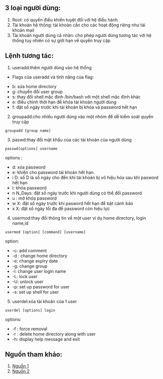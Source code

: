 ## 3 loại người dùng:
1. Root: có quyền điều khiển tuyệt đối với hệ điều hành
2. Tài khoản hệ thống: tài khoản cần cho các hoạt động riêng như tài khoản mail
3. Tài khoản người dùng cá nhân: cho phép người dùng tương tác với hệ thống tuy nhiên có sự giới hạn về quyền truy cập
## Lệnh tương tác:
1. useradd:thêm người dùng vào hệ thống
+ Flags của useradd và tính năng của flag:
- b: sửa home directory
- g: chuyển đổi user group
- s: thay đổi shell mặc định /bin/bash với một shell mặc định khác
- e: điều chỉnh thời hạn để khóa tài khoản người dùng
- f: đặt số ngày trước khi tài khoản bị khóa và password hết hạn
2. groupadd:cho nhiều người dùng vào một nhóm để dễ kiểm soát quyền truy cập
```
groupadd [group name]
```
3. paswd:thay đổi mật khẩu của các tài khoản của người dùng
```
passwd[options] username
```
options :
- d: xóa password
- e: khiến cho password tài khoản hết hạn
- i D: số D là số ngày cho đến khi tài khoản bị vô hiệu hóa sau khi pasword hết hạn
- l: khóa password
- n N_Days: đặt số ngày trước khi người dùng có thể đổi password
- u : mở khóa password
- w X: đặt số ngày trước khi pasword hết hạn để bật cảnh báo
- x X: đặt số ngày tối đa để password còn hiệu lực
4. usermod:thay đổi thông tin về một user ví dụ home directory, login name,id
```
usermod [option] [command] [username]
```
option:
- -c: add comment
- -d : change home directory
- -e: change expiry date
- -g: change group
- -l: change user login name
- -L: lock user
- -U: unlock user
- -p: set up password for user
- -s: set up shell for user
5. userdel:xóa tài khoản của 1 user
```
userdel [options] login
```
options:
+ -f : force removal
+ -r : delete home directory along with user
+ -h: display help message and exit

## Nguồn tham khảo:
1. [Nguồn 1](https://www.geeksforgeeks.org/)
2. [Nguồn 2](https://www.makeuseof.com/user-management-linux-guide/)
